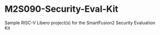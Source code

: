 # M2S090-Security-Eval-Kit
Sample RISC-V Libero project(s) for the SmartFusion2 Security Evaluation Kit
